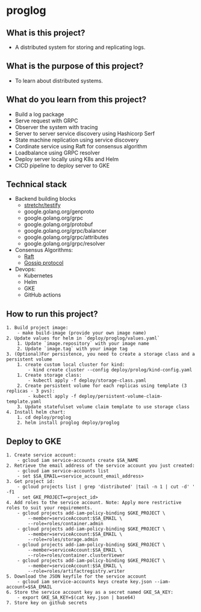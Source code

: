# proglog

## What is this project?

- A distributed system for storing and replicating logs.

## What is the purpose of this project?

- To learn about distributed systems.

## What do you learn from this project?

- Build a log package
- Serve request with GRPC
- Observer the system with tracing
- Server to server service discovery using Hashicorp Serf
- State machine replication using service discovery
- Cordinate service using Raft for consensus algorithm
- Loadbalance using GRPC resolver
- Deploy server locally using K8s and Helm
- CICD pipeline to deploy server to GKE

## Technical stack

- Backend building blocks
  - [stretchr/testify](github.com/stretchr/testify)
  - google.golang.org/genproto
  - google.golang.org/grpc
  - google.golang.org/protobuf
  - google.golang.org/grpc/balancer
  - google.golang.org/grpc/attributes
  - google.golang.org/grpc/resolver
- Consensus Algorithms:
  - [Raft](github.com/hashicorp/raft)
  - [Gossip protocol](github.com/hashicorp/serf/serf)
- Devops:
  - Kubernetes
  - Helm
  - GKE
  - GitHub actions

## How to run this project?

    1. Build project image:
        - make build-image (provide your own image name)
    2. Update values for helm in `deploy/proglog/values.yaml`
        1. Update `image.repository` with your image name
        2. Update `image.tag` with your image tag
    3. (Optional)For persistence, you need to create a storage class and a persistent volume
        1. create custom local cluster for kind:
            - kind create cluster --config deploy/prolog/kind-config.yaml
        1. Create storage class:
            - kubectl apply -f deploy/storage-class.yaml
        2. Create persistent volume for each replicas using template (3 replicas - 3 pvs):
            - kubectl apply -f deploy/persistent-volume-claim-template.yaml
        3. Update statefulset volume claim template to use storage class
    4. Install helm chart:
        1. cd deploy/proglog
        2. helm install proglog deploy/proglog

## Deploy to GKE

    1. Create service account:
        - gcloud iam service-accounts create $SA_NAME
    2. Retrieve the email address of the service account you just created:
        - gcloud iam service-accounts list
        - set $SA_EMAIL=<service_account_email_address>
    3. Get project id:
        - gcloud projects list | grep 'distributed' |tail -n 1 | cut -d' ' -f1
        - set GKE_PROJECT=<project_id>
    4. Add roles to the service account. Note: Apply more restrictive roles to suit your requirements.
        - gcloud projects add-iam-policy-binding $GKE_PROJECT \
            --member=serviceAccount:$SA_EMAIL \
            --role=roles/container.admin
        - gcloud projects add-iam-policy-binding $GKE_PROJECT \
            --member=serviceAccount:$SA_EMAIL \
            --role=roles/storage.admin
        - gcloud projects add-iam-policy-binding $GKE_PROJECT \
            --member=serviceAccount:$SA_EMAIL \
            --role=roles/container.clusterViewer
        - gcloud projects add-iam-policy-binding $GKE_PROJECT \
            --member=serviceAccount:$SA_EMAIL \
            --role=roles/artifactregistry.writer
    5. Download the JSON keyfile for the service account
        - gcloud iam service-accounts keys create key.json --iam-account=$SA_EMAIL
    6. Store the service account key as a secret named GKE_SA_KEY:
        - export GKE_SA_KEY=$(cat key.json | base64)
    7. Store key on github secrets
